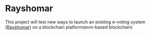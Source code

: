 # Rayshomar

This project will test new ways to launch an existing e-voting system ([Rayshomar](https://rayshomar.ir/)) on a blockchain platform(evm-based blockchain)

